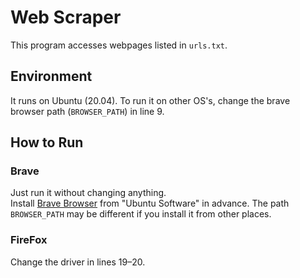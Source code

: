 # Web Scraper
This program accesses webpages listed in `urls.txt`.

## Environment
It runs on Ubuntu (20.04). To run it on other OS's, change the brave browser path (`BROWSER_PATH`) in line 9.

## How to Run
### Brave
Just run it without changing anything.  
Install [Brave Browser](https://brave.com/) from "Ubuntu Software" in advance. The path `BROWSER_PATH` may be different if you install it from other places.

### FireFox
Change the driver in lines 19–20.